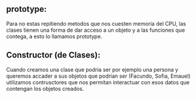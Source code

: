 ## **prototype**:
Para no estas repitiendo metodos que nos cuesten memoria del CPU, las clases tienen una forma de dar acceso a un objeto y a las funciones que contega, a esto lo llamamos prototype.

## Constructor (de Clases):
Cuando creamos una clase que podria ser por ejemplo una persona y queremos accader a sus objetos que podrian ser (Facundo, Sofia, Emauel) utilizamos contrusctores que nos permitan interactuar con esos datos que contengan los objetos creados.

